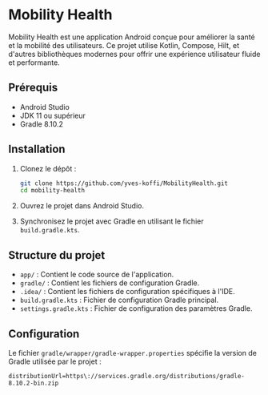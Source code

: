# Mobility Health

Mobility Health est une application Android conçue pour améliorer la santé et la mobilité des utilisateurs. Ce projet utilise Kotlin, Compose, Hilt, et d'autres bibliothèques modernes pour offrir une expérience utilisateur fluide et performante.

## Prérequis

- Android Studio
- JDK 11 ou supérieur
- Gradle 8.10.2

## Installation

1. Clonez le dépôt :
    ```sh
    git clone https://github.com/yves-koffi/MobilityHealth.git
    cd mobility-health
    ```

2. Ouvrez le projet dans Android Studio.

3. Synchronisez le projet avec Gradle en utilisant le fichier `build.gradle.kts`.

## Structure du projet

- `app/` : Contient le code source de l'application.
- `gradle/` : Contient les fichiers de configuration Gradle.
- `.idea/` : Contient les fichiers de configuration spécifiques à l'IDE.
- `build.gradle.kts` : Fichier de configuration Gradle principal.
- `settings.gradle.kts` : Fichier de configuration des paramètres Gradle.

## Configuration

Le fichier `gradle/wrapper/gradle-wrapper.properties` spécifie la version de Gradle utilisée par le projet :
```properties
distributionUrl=https\://services.gradle.org/distributions/gradle-8.10.2-bin.zip